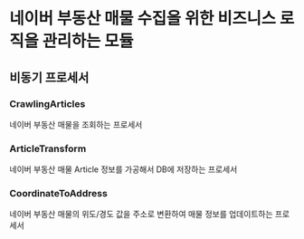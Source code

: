 # 네이버 부동산 매물 수집을 위한 비즈니스 로직을 관리하는 모듈

## 비동기 프로세서

### CrawlingArticles

네이버 부동산 매물을 조회하는 프로세서

### ArticleTransform

네이버 부동산 매물 Article 정보를 가공해서 DB에 저장하는 프로세서

### CoordinateToAddress

네이버 부동산 매물의 위도/경도 값을 주소로 변환하여 매물 정보를 업데이트하는 프로세서
